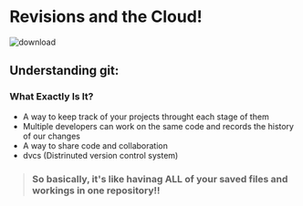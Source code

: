 # Revisions and the Cloud!
![download](https://user-images.githubusercontent.com/108201205/176224245-8389cbc3-e320-43f3-b585-7adc117de8e5.jpg)

## Understanding git:

### What Exactly Is It?
- A way to keep track of your projects throught each stage of them
- Multiple developers can work on the same code and records the history of our changes 
- A way to share code and collaboration 
- dvcs (Distrinuted version control system)
>### So basically, it's like havinag **ALL** of your saved files and workings in one repository!!

